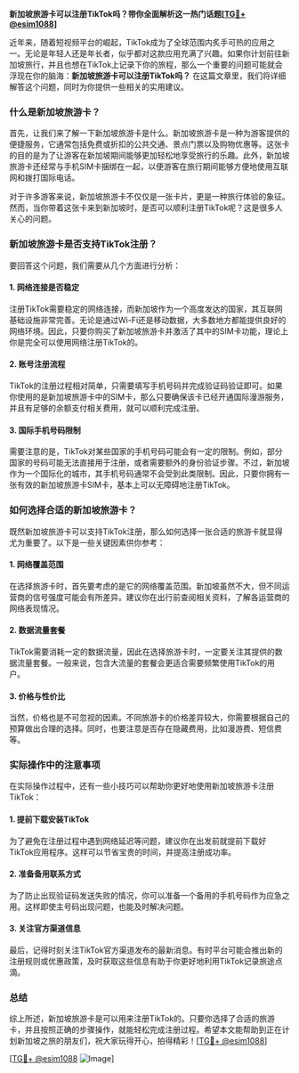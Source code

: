 **新加坡旅游卡可以注册TikTok吗？带你全面解析这一热门话题[[TG💪+ @esim1088](https://t.me/s/esim1088)]**

近年来，随着短视频平台的崛起，TikTok成为了全球范围内炙手可热的应用之一。无论是年轻人还是年长者，似乎都对这款应用充满了兴趣。如果你计划前往新加坡旅行，并且也想在TikTok上记录下你的旅程，那么一个重要的问题可能就会浮现在你的脑海：**新加坡旅游卡可以注册TikTok吗？** 在这篇文章里，我们将详细解答这个问题，同时为你提供一些相关的实用建议。

### 什么是新加坡旅游卡？

首先，让我们来了解一下新加坡旅游卡是什么。新加坡旅游卡是一种为游客提供的便捷服务，它通常包括免费或折扣的公共交通、景点门票以及购物优惠等。这张卡的目的是为了让游客在新加坡期间能够更加轻松地享受旅行的乐趣。此外，新加坡旅游卡还经常与手机SIM卡捆绑在一起，以便游客在旅行期间能够方便地使用互联网和拨打国际电话。

对于许多游客来说，新加坡旅游卡不仅仅是一张卡片，更是一种旅行体验的象征。然而，当你带着这张卡来到新加坡时，是否可以顺利注册TikTok呢？这是很多人关心的问题。

### 新加坡旅游卡是否支持TikTok注册？

要回答这个问题，我们需要从几个方面进行分析：

#### 1. 网络连接是否稳定

注册TikTok需要稳定的网络连接，而新加坡作为一个高度发达的国家，其互联网基础设施非常完善。无论是通过Wi-Fi还是移动数据，大多数地方都能提供良好的网络环境。因此，只要你购买了新加坡旅游卡并激活了其中的SIM卡功能，理论上你是完全可以使用网络注册TikTok的。

#### 2. 账号注册流程

TikTok的注册过程相对简单，只需要填写手机号码并完成验证码验证即可。如果你使用的是新加坡旅游卡中的SIM卡，那么只要确保该卡已经开通国际漫游服务，并且有足够的余额支付相关费用，就可以顺利完成注册。

#### 3. 国际手机号码限制

需要注意的是，TikTok对某些国家的手机号码可能会有一定的限制。例如，部分国家的号码可能无法直接用于注册，或者需要额外的身份验证步骤。不过，新加坡作为一个国际化的城市，其手机号码通常不会受到此类限制。因此，只要你拥有一张有效的新加坡旅游卡SIM卡，基本上可以无障碍地注册TikTok。

### 如何选择合适的新加坡旅游卡？

既然新加坡旅游卡可以支持TikTok注册，那么如何选择一张合适的旅游卡就显得尤为重要了。以下是一些关键因素供你参考：

#### 1. 网络覆盖范围

在选择旅游卡时，首先要考虑的是它的网络覆盖范围。新加坡虽然不大，但不同运营商的信号强度可能会有所差异。建议你在出行前查阅相关资料，了解各运营商的网络表现情况。

#### 2. 数据流量套餐

TikTok需要消耗一定的数据流量，因此在选择旅游卡时，一定要关注其提供的数据流量套餐。一般来说，包含大流量的套餐会更适合需要频繁使用TikTok的用户。

#### 3. 价格与性价比

当然，价格也是不可忽视的因素。不同旅游卡的价格差异较大，你需要根据自己的预算做出合理的选择。同时，也要注意是否存在隐藏费用，比如漫游费、短信费等。

### 实际操作中的注意事项

在实际操作过程中，还有一些小技巧可以帮助你更好地使用新加坡旅游卡注册TikTok：

#### 1. 提前下载安装TikTok

为了避免在注册过程中遇到网络延迟等问题，建议你在出发前就提前下载好TikTok应用程序。这样可以节省宝贵的时间，并提高注册成功率。

#### 2. 准备备用联系方式

为了防止出现验证码发送失败的情况，你可以准备一个备用的手机号码作为应急之用。这样即使主号码出现问题，也能及时解决问题。

#### 3. 关注官方渠道信息

最后，记得时刻关注TikTok官方渠道发布的最新消息。有时平台可能会推出新的注册规则或优惠政策，及时获取这些信息有助于你更好地利用TikTok记录旅途点滴。

### 总结

综上所述，新加坡旅游卡是可以用来注册TikTok的。只要你选择了合适的旅游卡，并且按照正确的步骤操作，就能轻松完成注册过程。希望本文能帮助到正在计划新加坡之旅的朋友们，祝大家玩得开心，拍得精彩！[[TG💪+ @esim1088](https://t.me/s/esim1088)]

[[TG💪+ @esim1088](https://t.me/s/esim1088) ![Image](https://i.postimg.cc/4NQfJmqS/Snipaste-2025-05-13-00-14-12.png)]